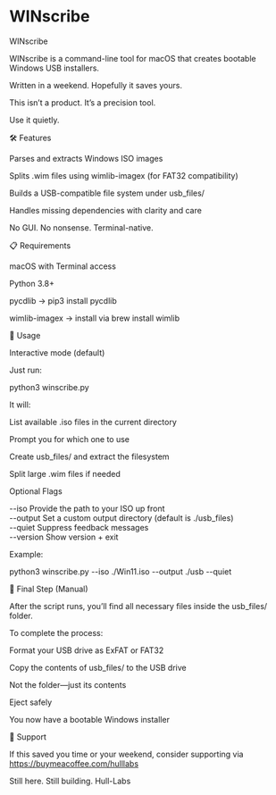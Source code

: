 # WINscribe

WINscribe

WINscribe is a command-line tool for macOS that creates bootable Windows USB installers.

Written in a weekend. Hopefully it saves yours.

This isn’t a product. It’s a precision tool.

Use it quietly.


🛠 Features

Parses and extracts Windows ISO images

Splits .wim files using wimlib-imagex (for FAT32 compatibility)

Builds a USB-compatible file system under usb_files/

Handles missing dependencies with clarity and care

No GUI. No nonsense. Terminal-native.


📋 Requirements

macOS with Terminal access

Python 3.8+

pycdlib → pip3 install pycdlib

wimlib-imagex → install via brew install wimlib


🚀 Usage

Interactive mode (default)

Just run:

python3 winscribe.py

It will:

List available .iso files in the current directory

Prompt you for which one to use

Create usb_files/ and extract the filesystem

Split large .wim files if needed

Optional Flags

--iso         Provide the path to your ISO up front  
--output      Set a custom output directory (default is ./usb_files)  
--quiet       Suppress feedback messages  
--version     Show version + exit

Example:

python3 winscribe.py --iso ./Win11.iso --output ./usb --quiet


📂 Final Step (Manual)

After the script runs, you’ll find all necessary files inside the usb_files/ folder.

To complete the process:

Format your USB drive as ExFAT or FAT32

Copy the contents of usb_files/ to the USB drive

Not the folder—just its contents

Eject safely

You now have a bootable Windows installer


🙏 Support

If this saved you time or your weekend, consider supporting via https://buymeacoffee.com/hulllabs

Still here.
Still building.
Hull-Labs

